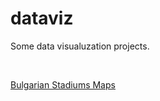 # dataviz

Some data visualuzation projects.

</br>

<a href="https://pigeorgiev.github.io/dataviz/bulgarianstadiums" target="_blank">Bulgarian Stadiums Maps</a>
